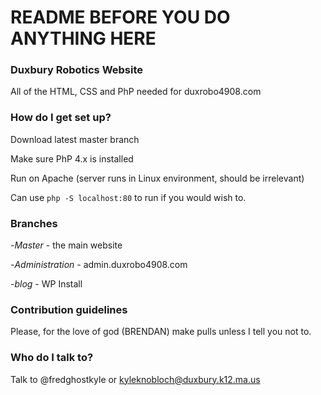 # README BEFORE YOU DO ANYTHING HERE #

### Duxbury Robotics Website ###

All of the HTML, CSS and PhP needed for duxrobo4908.com

### How do I get set up? ###

Download latest master branch

Make sure PhP 4.x is installed

Run on Apache (server runs in Linux environment, should be irrelevant) 



Can use ```php -S localhost:80``` to run if you would wish to. 


### Branches ###
-*Master* - the main website

-*Administration* - admin.duxrobo4908.com

-*blog* - WP Install


### Contribution guidelines ###

Please, for the love of god (BRENDAN) make pulls unless I tell you not to. 

### Who do I talk to? ###

Talk to @fredghostkyle or kyleknobloch@duxbury.k12.ma.us